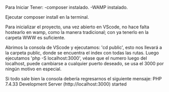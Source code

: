 Para Iniciar Tener:
-composer instalado.
-WAMP instalado.

Ejecutar composer install en la terminal.

Para inicializar el proyecto, una vez abierto en VScode, no hace falta hostearlo en wamp, como la manera tradicional; con ya tenerlo en la 
carpeta WWW es suficiente.

Abrimos la consola de VScode y ejecutamos: 'cd public', esto nos llevará a la carpeta public, donde se encuentra el index con todas las rutas.
    Luego ejecutamos 'php -S localhost:3000', véase que el numero luego del localhost, puede cambiarse a cualquier puerto deseado, se usa el 3000 por
ningún motivo en especial.

Si todo sale bien la consola debería regresarnos el siguiente mensaje:
        PHP 7.4.33 Development Server (http://localhost:3000) started